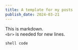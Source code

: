 ```yaml
---
title: A template for my posts
publish_date: 2024-03-21
---
```


This is markdown.<br>
```<br>``` is needed for new lines.

```shell
shell code
```